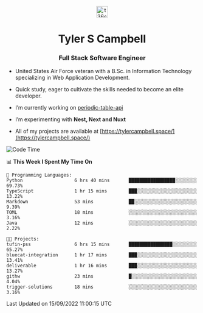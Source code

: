 <p align="center">
<a href="https://www.linkedin.com/in/t36campbell" target="blank"><img align="center" src="https://ik.imagekit.io/t36campbell/Portfolio/linkedin.png.original_m8bbGgPh6.png" alt="t36campbell" height="30" width="30" /></a>
</p>
<h1 align="center">Tyler S Campbell</h1>
<h3 align="center">Full Stack Software Engineer</h3>

* United States Air Force veteran with a B.Sc. in Information Technology specializing in Web Application Development. 

* Quick study, eager to cultivate the skills needed to become an elite developer.

* I’m currently working on [periodic-table-api](https://github.com/t36campbell/periodic-table-api)

* I’m experimenting with **Nest, Next and Nuxt**

* All of my projects are available at [https://tylercampbell.space/](https://tylercampbell.space/)

<!--START_SECTION:waka-->
![Code Time](http://img.shields.io/badge/Code%20Time-1%2C794%20hrs%2011%20mins-blue)

📊 **This Week I Spent My Time On** 

```text
💬 Programming Languages: 
Python                   6 hrs 40 mins       █████████████████░░░░░░░░   69.73% 
TypeScript               1 hr 15 mins        ███░░░░░░░░░░░░░░░░░░░░░░   13.22% 
Markdown                 53 mins             ██░░░░░░░░░░░░░░░░░░░░░░░   9.39% 
TOML                     18 mins             ░░░░░░░░░░░░░░░░░░░░░░░░░   3.16% 
Java                     12 mins             ░░░░░░░░░░░░░░░░░░░░░░░░░   2.22%

🐱‍💻 Projects: 
tufin-pss                6 hrs 15 mins       ████████████████░░░░░░░░░   65.27% 
bluecat-integration      1 hr 17 mins        ███░░░░░░░░░░░░░░░░░░░░░░   13.41% 
deliverable              1 hr 16 mins        ███░░░░░░░░░░░░░░░░░░░░░░   13.27% 
githw                    23 mins             █░░░░░░░░░░░░░░░░░░░░░░░░   4.04% 
trigger-solutions        18 mins             ░░░░░░░░░░░░░░░░░░░░░░░░░   3.16%

```


 Last Updated on 15/09/2022 11:00:15 UTC
<!--END_SECTION:waka-->
